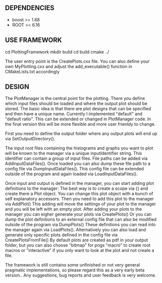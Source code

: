 DEPENDENCIES
------------
- boost >= 1.68
- ROOT  >= 6.16

USE FRAMEWORK
-------------
cd PlottingFramework
mkdir build
cd build
cmake ../

The user entry point is the CreatePlots.cxx file.
You can also define your own MyPlotting.cxx and adjust the add_executable() function in CMakeLists.txt accordingly


DESIGN
------

The PlotManager is the central point for the plotting.
There you define which input files should be loaded and where the output plot should be stored.
The basic idea is that there are plot designs that can be specified and then have a unique name.
Currently I implemented "default" and "default ratio". This can be extended or changed in PlotManager code.
In the final version this will be more flexible and more user frienldy to change.

First you need to define the output folder where any output plots will end up via SetOutputDirectory().

The input root files containing the histograms and graphs you want to plot will be known to the manager via a unique inputIdentifier string. This identifier can contain a group of input files.
File paths can be added via AddInputDataFiles(). Once loaded you can also dump these file path to a config file via DumpInputDataFiles(). This config file can be extended outside of the program and again loaded via LoadInputDataFiles().

Once input and output is defined in the manager, you can start adding plot definitions to the manager:
The best way is to create a scope via {} and create there a Plot object.
You can change this plot object with a bunch of self explanatory accessors.
Then you need to add this plot to the manager via AddPlot()
This adding will move the settings of your plot to the manager and you will be left with an empty plot.
After adding your plots to the manager you can eigher generate your plots via CreatePlots()
Or you can dump the plot definitions to an external config file that can also be modified outside of the program via DumpPlots()
These definitions you can read into the manager again via LoadPlots().
Alternatively you can also load and generate only specific plots defined in the config file via CreatePlotsFromFile()
By default plots are created as pdf in your output folder, but you can also choose "bitmap" for pngs "macro" to create root macros or "interactive" if you only want to look at the plot and not create a file.


The framework is still contains some unfinished or not very general pragmatic implementations, so please regard this as a very early beta version.. 
Any suggestions, bug reports and user feedback is very welcome.
